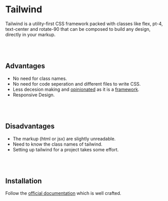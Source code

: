 # Tailwind

Tailwind is a utility-first CSS framework packed with classes like flex, pt-4, text-center and rotate-90 that can be composed to build any design, directly in your markup.

<br>
<br>

## Advantages

- No need for class names.
- No need for code seperation and different files to write CSS.
- Less decesion making and [opinionated](../front-end-frameworks.md#opinionated) as it is a [framework](../front-end-frameworks.md#front-end-framework).
- Responsive Design.

<br>
<br>

## Disadvantages

- The markup (html or jsx) are slightly unreadable.
- Need to know the class names of tailwind.
- Setting up tailwind for a project takes some effort.

<br>
<br>

## Installation

Follow the [official documentation](https://tailwindcss.com/docs/installation) which is well crafted.
